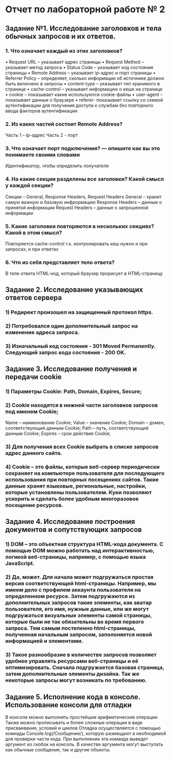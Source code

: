 # Отчет по лабораторной работе № 2

## Задание №1. Исследование заголовков и тела обычных запросов и их ответов.


### 1.	Что означает каждый из этих заголовков? 

•	Request URL – указывает адрес страницы
•	Request Method – указывает метод запроса
•	Status Code – указывает код состояния страницы 
•	Remote Address – указывает ip-адрес и порт страницы
•	Referrer Policy – определяет, сколько информации об источнике должно быть включено в запросы
•	content-type – указывает тип хранимого в странице
•	cache-control – указывает информацию о кеше на странице
•	cookie – показывает какие используются cookie-файлы
•	user-agent – показывает данные о браузере
•	referer- показывает ссылку со схемой аутентификации для получения доступа к службам без повторного ввода факторов аутентификации

### 2.	Из каких частей состоит Remote Address?
Часть 1 – ip-адрес
Часть 2 - порт
### 3.	Что означает порт подключения? — опишите как вы это понимаете своими словами
Идентификатор, чтобы определить получателя
### 4.	На какие секции разделены все заголовки? Какой смысл у каждой секции?
Секции – General, Response Headers, Request Headers
General – хранит самую важную и базовую инфрормацию
Response Headers – данные о принятой информации
Request Headers – данные о запрошенной информации
### 5.	Какие заголовки повторяются в нескольких секциях? Какой в этом смысл? 
Повторяется cache-control т.к. контролировать кеш нужно и при запросах, и при ответах
### 6.	Что из себя представляет тело ответа?
В теле ответа HTML-код, который браузер прорисует в HTML-страницу

## Задание 2. Исследование указывающих ответов сервера
### 1) Редирект произошел на защищенный протокол https.

### 2) Потребовался один дополнительный запрос на изменение адреса запроса.
### 3) Изначальный код состояния - 301 Moved Permanently. Следующий запрос кода состояния - 200 OK.
 

## Задание 3. Исследование получения и передачи cookie
### 1) Параметры Cookie: Path, Domain, Expires, Secure;
### 2) Cookie находятся в нижней части заголовков запросов под именем Cookie;
Name – наименование Cookie;
Value – значение Cookie;
Domain – домен, соответствующий данным Cookie;
Path – путь, соответствующий данным Cookie;
Expires – срок действия Cookie;
### 3) Для получения всех Cookie выбрать в списке запросов адрес данного сайта.
 
### 4) Cookie – это файлы, которые веб-сервер периодически сохраняет на компьютере пользователя для последующего использования при повторных посещениях сайтов. Такие данные хранят языковые, региональные, настройки, которые установлены пользователем. Куки позволяют ускорить и сделать более удобным многоразовое посещение ресурсов.
## Задание 4. Исследование построения документов и сопутствующих запросов
### 1) DOM – это объектная структура HTML-кода документа. С помощью DOM можно работать над интерактивностью, логикой веб-страницы, например, с помощью языка JavaScript.
### 2) Да, может. Для начала может подгружаться простая версия соответствующей html-страницы. Например, мы имеем дело с профилем аккаунта пользователя на определенном ресурсе. Затем подгружаются из дополнительных запросов такие элементы, как аватар пользователя, его имя, нужные данные, или же могут подгружаться визуальные элементы самой страницы, которые были не так обязательны во время первого запроса. Тем самым постепенно html-страницы, полученная начальным запросом, заполоняется новой информацией и элементами.
### 3) Такое разнообразие в количестве запросов позволяет удобнее управлять ресурсами веб-страницы и её оптимизировать. Сначала подгружается базовая страница, затем дополнительные элементы дизайна. Так же некоторые запросы могут возникать по требованию.
## Задание 5. Исполнение кода в консоле. Использование консоли для отладки
В консоле можно выполнять простейшие арифметические операции
Также можно прописывать и более сложные операции в виде присваивания, условий и циклов
Отладка осуществляется с помощью комнады Console.log(/Сообщение/), которую размещают в необходимой для проверки части кода. При выполнении эта команда выведет аргумент из скобок на консоль. В качестве аргумента могут выступать как обычные сообщения, так и другие объекты.
